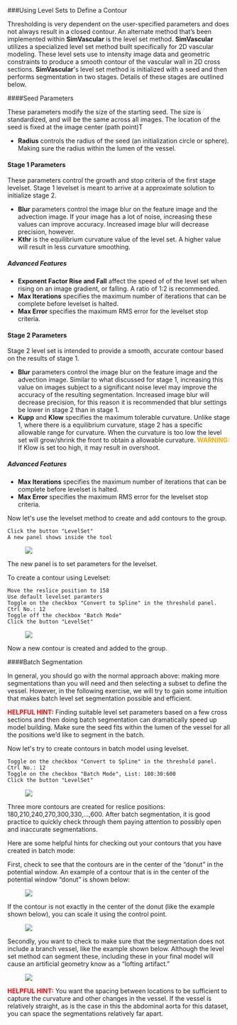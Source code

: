 ###Using Level Sets to Define a Contour

Thresholding is very dependent on the user-specified parameters and does not always result in a closed contour. An alternate method that’s been implemented within **SimVascular** is the level set method. **SimVascular** utilizes a specialized level set method built specifically for 2D vascular modeling. These level sets use to intensity image data and geometric constraints to produce a smooth contour of the vascular wall in 2D cross sections. **SimVascular**'s level set method is initialized with a seed and then performs segmentation in two stages.  Details of these stages are outlined below.

####Seed Parameters

These parameters modify the size of the starting seed. The size is standardized, and will be the same across all images. The location of the seed is fixed at the image center (path point)T

+ **Radius** controls the radius of the seed (an initialization circle or sphere).  Making sure the radius within the lumen of the vessel.

#### Stage 1 Parameters

These parameters control the growth and stop criteria of the first stage levelset.  Stage 1 levelset is meant to arrive at a approximate solution to initialize stage 2. 

+ **Blur** parameters control the image blur on the feature image and the advection image.  If your image has a lot of noise, increasing these values can improve accuracy. Increased image blur will decrease precision, however.
+ **Kthr** is the equilibrium curvature value of the level set. A higher value will result in less curvature smoothing.

##### Advanced Features

+ **Exponent Factor Rise and Fall** affect the speed of of the level set when rising on an image gradient, or falling.  A ratio of 1:2 is recommended.
+ **Max Iterations** specifies the maximum number of iterations that can be complete before levelset is halted.
+ **Max Error** specifies the maximum RMS error for the levelset stop criteria.

#### Stage 2 Parameters

Stage 2 level set is intended to provide a smooth, accurate contour based on the results of stage 1.

+ **Blur** parameters control the image blur on the feature image and the advection image. Similar to what discussed for stage 1, increasing this value on images subject to a significant noise level may improve the accuracy of the resulting segmentation. Increased image blur will decrease precision, for this reason it is recommended that blur settings be lower in stage 2 than in stage 1.
+ **Kupp** and **Klow** specifies the maximum tolerable curvature. Unlike stage 1, where there is a equilibrium curvature, stage 2 has a specific allowable range for curvature.  When the curvature is too low the level set will grow/shrink the front to obtain a allowable curvature. <font color="orange">**WARNING:**</font> If Klow is set too high, it may result in overshoot.

##### Advanced Features

+ **Max Iterations** specifies the maximum number of iterations that can be complete before levelset is halted.
+ **Max Error** specifies the maximum RMS error for the levelset stop criteria.


Now let's use the levelset method to create and add contours to the group.

	Click the button "LevelSet"
	A new panel shows inside the tool

<figure>
  <img class="svImg svImgSm"  src="documentation/modeling/imgs/segmentation/levelsetpanel.png"> 
  <figcaption class="svCaption" ></figcaption>
</figure>

The new panel is to set parameters for the levelset.

To create a contour using Levelset:

	Move the reslice position to 158
	Use default levelset paramters
	Toggle on the checkbox "Convert to Spline" in the threshold panel.
	Ctrl No.: 12
	Toggle off the checkbox "Batch Mode"
	Click the button "LevelSet"

<figure>
  <img class="svImg svImgLg"  src="documentation/modeling/imgs/segmentation/levelset.png"> 
  <figcaption class="svCaption" ></figcaption>
</figure>

Now a new contour is created and added to the group.

####Batch Segmentation

In general, you should go with the normal approach above: making more segmentations than you will need and then selecting a subset to define the vessel. However, in the following exercise, we will try to gain some intuition that makes batch level set segmentation possible and efficient.


<font color="red">**HELPFUL HINT:**</font> Finding suitable level set parameters based on a few cross sections and then doing batch segmentation can dramatically speed up model building. Make sure the seed fits within the lumen of the vessel for all the positions we’d like to segment in the batch. 

Now let's try to create contours in batch model using levelset. 

	Toggle on the checkbox "Convert to Spline" in the threshold panel.
	Ctrl No.: 12
	Toggle on the checkbox "Batch Mode", List: 180:30:600
	Click the button "LevelSet"

<figure>
  <img class="svImg svImgLg"  src="documentation/modeling/imgs/segmentation/levelsetbatch.png"> 
  <figcaption class="svCaption" ></figcaption>
</figure>

Three more contours are created for reslice positions: 180,210,240,270,300,330,...,600. After batch segmentation, it is good practice to quickly check through them paying attention to possibly open and inaccurate segmentations.

Here are some helpful hints for checking out your contours that you have created in batch mode:

First, check to see that the contours are in the center of the “donut” in the potential window. An example of a contour that is in the center of the potential window “donut” is shown below:

<figure>
  <img class="svImg svImgSm"  src="documentation/modeling/imgs/segmentation/batchexample1.jpg"> 
  <figcaption class="svCaption" ></figcaption>
</figure>

If the contour is not exactly in the center of the donut (like the example shown below), you can scale it using the control point.

<figure>
  <img class="svImg svImgSm"  src="documentation/modeling/imgs/segmentation/batchexample2.jpg"> 
  <figcaption class="svCaption" ></figcaption>
</figure>

Secondly, you want to check to make sure that the segmentation does not include a branch vessel, like the example shown below.  Although the level set method can segment these, including these in your final model will cause an artificial geometry know as a “lofting artifact.” 

<!-- You can fix these types of segmentations using the techniques described in [Section: Copying and Pasting Contours](#modelingCopyingPastingContours). -->

<figure>
  <img class="svImg svImgSm"  src="documentation/modeling/imgs/segmentation/batchexample3.jpg"> 
  <figcaption class="svCaption" ></figcaption>
</figure>

<font color="red">**HELPFUL HINT:** </font>   You want the spacing between locations to be sufficient to capture the curvature and other changes in the vessel.  If the vessel is relatively straight, as is the case in this the abdominal aorta for this dataset, you can space the segmentations relatively far apart.
